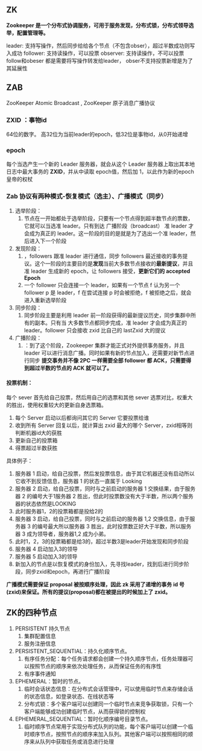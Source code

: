 ## ZK
**Zookeeper 是一个分布式协调服务，可用于服务发现，分布式锁，分布式领导选举，配置管理等。**

leader: 支持写操作，然后同步给给各个节点（不包含obser），超过半数成功则写入成功
follower: 支持读操作，可以投票
observer: 支持读操作，不可以投票
follow和obeser 都是需要将写操作转发给leader， obser不支持投票新增是为了其延展性

## ZAB
 ZooKeeper Atomic Broadcast , ZooKeeper 原子消息广播协议

### ZXID ：事物id
64位的数字。 高32位为当前leader的epoch，低32位是事物id，从0开始递增

### epoch
每个当选产生一个新的 Leader 服务器，就会从这个 Leader 服务器上取出其本地日志中最大事务的 **ZXID**，并从中读取
epoch值，然后加 1，以此作为新的epoch
皇帝的权杖

### Zab 协议有两种模式-恢复模式（选主）、广播模式（同步）
1. 选举阶段：
   1. 节点在一开始都处于选举阶段，只要有一个节点得到超半数节点的票数，它就可以当选准 leader。只有到达 广播阶段（broadcast） 准 leader 才会成为真正的 leader。这一阶段的目的是就是为了选出一个准 leader，然后进入下一个阶段
2. 发现阶段：
   1. ，followers 跟准 leader 进行通信，同步 followers 最近接收的事务提议。这个一阶段的主要目的是**发现**当前大多数节点接收的**最新提议**，并且准 leader 生成新的 epoch，让 followers 接受，**更新它们的 accepted Epoch**
   2. 一个 follower 只会连接一个 leader，如果有一个节点 f 认为另一个 follower p 是 leader，f 在尝试连接 p 时会被拒绝，f 被拒绝之后，就会进入重新选举阶段
3. 同步阶段：
   1. 同步阶段主要是利用 leader 前一阶段获得的最新提议历史，同步集群中所有的副本。只有当 大多数节点都同步完成，准 leader 才会成为真正的 leader。follower 只会接收 zxid 比自己的 lastZxid 大的提议
4. 广播阶段：
   1. ：到了这个阶段，Zookeeper 集群才能正式对外提供事务服务，并且 leader 可以进行消息广播。同时如果有新的节点加入，还需要对新节点进行同步
**提交事务并不像 2PC 一样需要全部 follower 都 ACK，只需要得到超过半数的节点的 ACK 就可以了。**

#### 投票机制：
每个 sever 首先给自己投票，然后用自己的选票和其他 sever 选票对比，权重大的胜出，使用权重较大的更新自身选票箱。
1. 每个 Server 启动以后都询问其它的 Server 它要投票给谁
2. 收到所有 Server 回复以后，就计算出 zxid 最大的哪个 Server，zxid相等则判断机器id大的获胜
3. 更新自己的投票箱
4. 得票超过半数获胜

具体例子：
1. 服务器 1 启动，给自己投票，然后发投票信息，由于其它机器还没有启动所以它收不到反馈信息，服务器 1 的状态一直属于 Looking
2. 服务器 2 启动，给自己投票，同时与之前启动的服务器 1 交换结果，由于服务器 2 的编号大于1服务器 2 胜出，但此时投票数没有大于半数，所以两个服务器的状态依然是LOOKING
3. 此时服务器1，2的投票箱都是投给2的
4. 服务器 3 启动，给自己投票，同时与之前启动的服务器 1,2 交换信息，由于服务器 3 的编号最大所以服务器 3 胜出，此时投票数正好大于半数，所以服务器 3 成为领导者，服务器1,2 成为小弟。
5. 此时1，2，3的投票箱都是给3的，超过半数3是leader开始发现和同步阶段
6. 服务器 4 启动加入3的领导
7. 服务器 5 启动加入3的领导
8. 新加入的节点是以恢复模式的身份加入，先寻找leader，找到后进行同步阶段，同步zxid和epoch，再进行广播阶段

**广播模式需要保证 proposal 被按顺序处理，因此 zk 采用了递增的事务 id 号(zxid)来保证。所有的提议(proposal)都在被提出的时候加上了 zxid。**

## ZK的四种节点
1. PERSISTENT 持久节点
   1. 集群配置信息
   2. 服务注册信息
2. PERSISTENT_SEQUENTIAL：持久化顺序节点。
   1. 有序任务分配：每个任务请求都会创建一个持久顺序节点，任务处理器可以按照节点的顺序来依次处理任务，从而保证任务的有序性
   2. 有序事件通知
3. EPHEMERAL：暂时的节点。
   1. 临时会话状态信息：在分布式会话管理中，可以使用临时节点来存储会话的状态信息，如登录状态、在线状态等
   2. 分布式锁：多个客户端可以创建同一个临时节点来竞争获取锁，只有一个客户端能够成功创建临时节点，从而获得锁的控制权
4. EPHEMERAL_SEQUENTIAL：暂时化顺序编号目录节点。
   1. 临时顺序节点常用于实现分布式队列的功能，每个客户端可以创建一个临时顺序节点，按照节点的顺序来加入队列。其他客户端可以按照相同的顺序来从队列中获取任务或消息进行处理